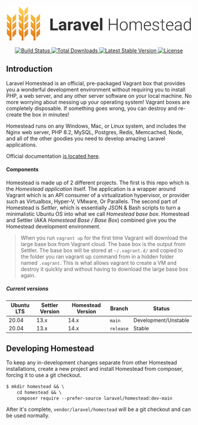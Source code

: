 <p align="center"><img src="/art/logo.svg"></p>

<p align="center">
    <a href="https://github.com/laravel/homestead/actions">
        <img src="https://github.com/laravel/homestead/workflows/tests/badge.svg" alt="Build Status">
    </a>
    <a href="https://packagist.org/packages/laravel/homestead">
        <img src="https://img.shields.io/packagist/dt/laravel/homestead" alt="Total Downloads">
    </a>
    <a href="https://packagist.org/packages/laravel/homestead">
        <img src="https://img.shields.io/packagist/v/laravel/homestead" alt="Latest Stable Version">
    </a>
    <a href="https://packagist.org/packages/laravel/homestead">
        <img src="https://img.shields.io/packagist/l/laravel/homestead" alt="License">
    </a>
</p>

## Introduction

Laravel Homestead is an official, pre-packaged Vagrant box that provides you a wonderful development environment without requiring you to install PHP, a web server, and any other server software on your local machine. No more worrying about messing up your operating system! Vagrant boxes are completely disposable. If something goes wrong, you can destroy and re-create the box in minutes!

Homestead runs on any Windows, Mac, or Linux system, and includes the Nginx web server, PHP 8.2, MySQL, Postgres, Redis, Memcached, Node, and all of the other goodies you need to develop amazing Laravel applications.

Official documentation [is located here](https://laravel.com/docs/homestead).

#### Components

Homestead is made up of 2 different projects. The first is this repo which is the *Homestead application* itself. The application is a wrapper around Vagrant which is an API consumer of a virtualization hypervisor, or provider such as Virtualbox, Hyper-V, VMware, Or Parallels. The second part of Homestead is *Settler*, which is essentially JSON & Bash scripts to turn a minimalistic Ubuntu OS into what we call *Homestead base box*. Homestead and Settler (AKA *Homestead Base / Base Box*) combined give you the Homestead development environment.

> When you run `vagrant up` for the first time Vagrant will download the large base box from Vagrant cloud. The base box is the output from Settler. The base box will be stored at `~/.vagrant.d/` and copied to the folder you ran vagrant up command from in a hidden folder named `.vagrant`. This is what allows vagrant to create a VM and destroy it quickly and without having to download the large base box again.

##### Current versions
| Ubuntu LTS | Settler Version | Homestead Version | Branch      | Status
| -----------|-----------------|-------------------| ----------- | -----------
| 20.04      | 13.x            | 14.x              | `main`      | Development/Unstable
| 20.04      | 13.x            | 14.x              | `release`   | Stable

## Developing Homestead

To keep any in-development changes separate from other Homestead installations, create a new project and install
Homestead from composer, forcing it to use a git checkout.

```
$ mkdir homestead && \
    cd homestead && \
    composer require --prefer-source laravel/homestead:dev-main
```

After it's complete, `vendor/laravel/homestead` will be a git checkout and can be used normally.
